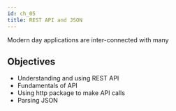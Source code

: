 ```yaml
---
id: ch_05
title: REST API and JSON
---
```


Modern day applications are inter-connected with many

## Objectives

* Understanding and using REST API
* Fundamentals of API
* Using http package to make API calls
* Parsing JSON
